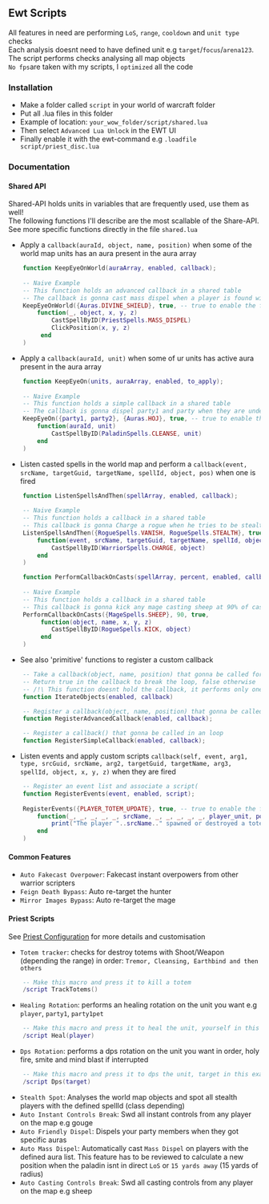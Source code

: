 ## Ewt Scripts

All features in need are performing `LoS`, `range`, `cooldown` and `unit type` checks  
Each analysis doesnt need to have defined unit e.g `target`/`focus`/`arena123`. The script performs checks analysing all map objects  
`No fps`are taken with my scripts, I `optimized` all the code

### Installation

* Make a folder called `script` in your world of warcraft folder  
* Put all .lua files in this folder
* Example of location: `your_wow_folder/script/shared.lua`
* Then select `Advanced Lua Unlock` in the EWT UI
* Finally enable it with the ewt-command e.g `.loadfile script/priest_disc.lua`

### Documentation

#### Shared API

Shared-API holds units in variables that are frequently used, use them as well!  
The following functions I'll describe are the most scallable of the Share-API.
See more specific functions directly in the file `shared.lua`

* Apply a `callback(auraId, object, name, position)` when some of the world map units has an aura present in the aura array
````lua
    function KeepEyeOnWorld(auraArray, enabled, callback);
    
    -- Naive Example
    -- This function holds an advanced callback in a shared table 
    -- The callback is gonna cast mass dispel when a player is found with divine shield in the world map
    KeepEyeOnWorld({Auras.DIVINE_SHIELD}, true, -- true to enable the feature
        function(_, object, x, y, z)
            CastSpellByID(PriestSpells.MASS_DISPEL)
            ClickPosition(x, y, z)
         end
    )
````

* Apply a `callback(auraId, unit)` when some of ur units has active aura present in the aura array
````lua
    function KeepEyeOn(units, auraArray, enabled, to_apply);
    
    -- Naive Example
    -- This function holds a simple callback in a shared table
    -- The callback is gonna dispel party1 and party when they are under HOJ
    KeepEyeOn({party1, party2}, {Auras.HOJ}, true, -- true to enable the feature
        function(auraId, unit)
            CastSpellByID(PaladinSpells.CLEANSE, unit)
        end
    )
````

* Listen casted spells in the world map and perform a `callback(event, srcName, targetGuid, targetName, spellId, object, pos)` when one is fired
````lua
    function ListenSpellsAndThen(spellArray, enabled, callback);
    
    -- Naive Example
    -- This function holds a callback in a shared table
    -- This callback is gonna Charge a rogue when he tries to be stealth
    ListenSpellsAndThen({RogueSpells.VANISH, RogueSpells.STEALTH}, true, -- true to enable the feature
        function(event, srcName, targetGuid, targetName, spellId, object, x, y, z)
            CastSpellByID(WarriorSpells.CHARGE, object)
        end
    )
````

```lua
    function PerformCallbackOnCasts(spellArray, percent, enabled, callback);
    
    -- Naive Example
    -- This function holds a callback in a shared table
    -- This callback is gonna kick any mage casting sheep at 90% of castbar
    PerformCallbackOnCasts({MageSpells.SHEEP}, 90, true,
         function(object, name, x, y, z)
            CastSpellByID(RogueSpells.KICK, object)
         end
    )
```

* See also 'primitive' functions to register a custom callback
````lua
    -- Take a callback(object, name, position) that gonna be called for each map object.
    -- Return true in the callback to break the loop, false otherwise
    -- /!\ This function doesnt hold the callback, it performs only one loop
    function IterateObjects(enabled, callback)

    -- Register a callback(object, name, position) that gonna be called while iterating world map objects
    function RegisterAdvancedCallback(enabled, callback);

    -- Register a callback() that gonna be called in an loop
    function RegisterSimpleCallback(enabled, callback);
````

* Listen events and apply custom scripts `callback(self, event, arg1, type, srcGuid, srcName, arg2, targetGuid, targetName, arg3, spellId, object, x, y, z)` when they are fired
```lua
    -- Register an event list and associate a script(
    function RegisterEvents(event, enabled, script);
    
    RegisterEvents({PLAYER_TOTEM_UPDATE}, true, -- true to enable the feature
        function(_, _, _, _, _, srcName, _, _, _, _, _, player_unit, posx, posy, posz)
            print("The player "..srcName.." spawned or destroyed a totem")
        end
    )
```

#### Common Features

* `Auto Fakecast Overpower`: Fakecast instant overpowers from other warrior scripters
* `Feign Death Bypass`: Auto re-target the hunter
* `Mirror Images Bypass`: Auto re-target the mage

#### Priest Scripts

See [Priest Configuration](https://github.com/Romain-P/Ewt-Scripts/blob/master/priest_disc.lua#L8) for more details and customisation

* `Totem tracker`: checks for destroy totems with Shoot/Weapon (depending the range) in order: `Tremor, Cleansing, Earthbind and then others`
```lua
    -- Make this macro and press it to kill a totem
    /script TrackTotems()
```
* `Healing Rotation`: performs an healing rotation on the unit you want e.g `player`, `party1`, `party1pet`
```lua
    -- Make this macro and press it to heal the unit, yourself in this example
    /script Heal(player)
```
* `Dps Rotation`: performs a dps rotation on the unit you want in order, holy fire, smite and mind blast if interrupted
```lua
    -- Make this macro and press it to dps the unit, target in this example
    /script Dps(target)
```
* `Stealth Spot`: Analyses the world map objects and spot all stealth players with the defined spellId (class depending)
* `Auto Instant Controls Break`: Swd all instant controls from any player on the map e.g gouge
* `Auto Friendly Dispel`: Dispels your party members when they got specific auras
* `Auto Mass Dispel`: Automatically cast `Mass Dispel` on players with the defined aura list. This feature has to be reviewed to calculate a new position when the paladin isnt in direct `LoS` or `15 yards away` (15 yards of radius)
* `Auto Casting Controls Break`: Swd all casting controls from any player on the map e.g sheep
